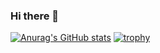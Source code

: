 ### Hi there 👋

[![Anurag's GitHub stats](https://github-readme-stats.vercel.app/api?username=massu-159)](https://github.com/anuraghazra/github-readme-stats)
[![trophy](https://github-profile-trophy.vercel.app/?username=massu-159)](https://github.com/ryo-ma/github-profile-trophy)

<!--
**massu-159/massu-159** is a ✨ _special_ ✨ repository because its `README.md` (this file) appears on your GitHub profile.

Here are some ideas to get you started:

- 🔭 I’m currently working on ...
- 🌱 I’m currently learning ...
- 👯 I’m looking to collaborate on ...
- 🤔 I’m looking for help with ...
- 💬 Ask me about ...
- 📫 How to reach me: ...
- 😄 Pronouns: ...
- ⚡ Fun fact: ...
-->

